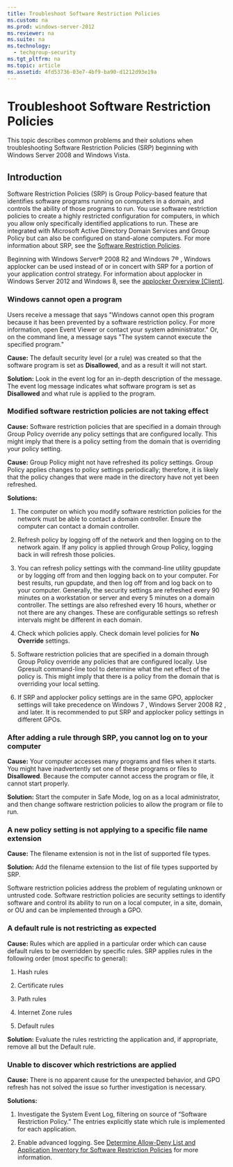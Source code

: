 ```yaml
---
title: Troubleshoot Software Restriction Policies
ms.custom: na
ms.prod: windows-server-2012
ms.reviewer: na
ms.suite: na
ms.technology: 
  - techgroup-security
ms.tgt_pltfrm: na
ms.topic: article
ms.assetid: 4fd53736-03e7-4bf9-ba90-d1212d93e19a
---
```

# Troubleshoot Software Restriction Policies
This topic describes common problems and their solutions when troubleshooting Software Restriction Policies \(SRP\) beginning with Windows Server 2008 and Windows Vista.

## Introduction
Software Restriction Policies \(SRP\) is Group Policy\-based feature that identifies software programs running on computers in a domain, and controls the ability of those programs to run. You use software restriction policies to create a highly restricted configuration for computers, in which you allow only specifically identified applications to run. These are integrated with Microsoft Active Directory Domain Services and Group Policy but can also be configured on stand\-alone computers. For more information about SRP, see the [Software Restriction Policies]().

Beginning with  Windows Server® 2008 R2  and  Windows 7® , Windows applocker can be used instead of or in concert with SRP for a portion of your application control strategy. For information about applocker in  Windows Server 2012  and Windows 8, see the [applocker Overview \[Client\]](assetId:///1637ae87-5059-4d95-8c68-96f35cbc88c7).

### Windows cannot open a program
Users receive a message that says "Windows cannot open this program because it has been prevented by a software restriction policy. For more information, open Event Viewer or contact your system administrator." Or, on the command line, a message says "The system cannot execute the specified program."

**Cause:** The default security level \(or a rule\) was created so that the software program is set as **Disallowed**, and as a result it will not start.

**Solution:** Look in the event log for an in\-depth description of the message. The event log message indicates what software program is set as **Disallowed** and what rule is applied to the program.

### Modified software restriction policies are not taking effect
**Cause:** Software restriction policies that are specified in a domain through Group Policy override any policy settings that are configured locally. This might imply that there is a policy setting from the domain that is overriding your policy setting.

**Cause:** Group Policy might not have refreshed its policy settings. Group Policy applies changes to policy settings periodically; therefore, it is likely that the policy changes that were made in the directory have not yet been refreshed.

**Solutions:**

1.  The computer on which you modify software restriction policies for the network must be able to contact a domain controller. Ensure the computer can contact a domain controller.

2.  Refresh policy by logging off of the network and then logging on to the network again. If any policy is applied through Group Policy, logging back in will refresh those policies.

3.  You can refresh policy settings with the command\-line utility gpupdate or by logging off from and then logging back on to your computer. For best results, run gpupdate, and then log off from and log back on to your computer. Generally, the security settings are refreshed every 90 minutes on a workstation or server and every 5 minutes on a domain controller. The settings are also refreshed every 16 hours, whether or not there are any changes. These are configurable settings so refresh intervals might be different in each domain.

4.  Check which policies apply. Check domain level policies for **No Override** settings.

5.  Software restriction policies that are specified in a domain through Group Policy override any policies that are configured locally. Use Gpresult command\-line tool to determine what the net effect of the policy is. This might imply that there is a policy from the domain that is overriding your local setting.

6.  If SRP and applocker policy settings are in the same GPO, applocker settings will take precedence on  Windows 7 ,  Windows Server 2008 R2 , and later. It is recommended to put SRP and applocker policy settings in different GPOs.

### After adding a rule through SRP, you cannot log on to your computer
**Cause:** Your computer accesses many programs and files when it starts. You might have inadvertently set one of these programs or files to **Disallowed**. Because the computer cannot access the program or file, it cannot start properly.

**Solution:** Start the computer in Safe Mode, log on as a local administrator, and then change software restriction policies to allow the program or file to run.

### A new policy setting is not applying to a specific file name extension
**Cause:** The filename extension is not in the list of supported file types.

**Solution:** Add the filename extension to the list of file types supported by SRP.

Software restriction policies address the problem of regulating unknown or untrusted code. Software restriction policies are security settings to identify software and control its ability to run on a local computer, in a site, domain, or OU and can be implemented through a GPO.

### A default rule is not restricting as expected
**Cause:** Rules which are applied in a particular order which can cause default rules to be overridden by specific rules. SRP applies rules in the following order \(most specific to general\):

1.  Hash rules

2.  Certificate rules

3.  Path rules

4.  Internet Zone rules

5.  Default rules

**Solution:** Evaluate the rules restricting the application and, if appropriate, remove all but the Default rule.

### Unable to discover which restrictions are applied
**Cause:** There is no apparent cause for the unexpected behavior, and GPO refresh has not solved the issue so further investigation is necessary.

**Solutions:**

1.  Investigate the System Event Log, filtering on source of “Software Restriction Policy.” The entries explicitly state which rule is implemented for each application.

2.  Enable advanced logging. See [Determine Allow-Deny List and Application Inventory for Software Restriction Policies](Determine-Allow-Deny-List-and-Application-Inventory-for-) for more information.


